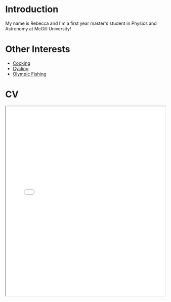 # Introduction

My name is Rebecca and I'm a first year master's student in Physics and Astronomy at McGill University! 

# Other Interests

- [Cooking](./cooking.md)
- [Cycling](./cycling.md)
- [Olympic Fishing](./fishing.md)


# CV

<!-- How to embed a PDF -->
<iframe width="100%" height="600" src="./media/CV.pdf">
